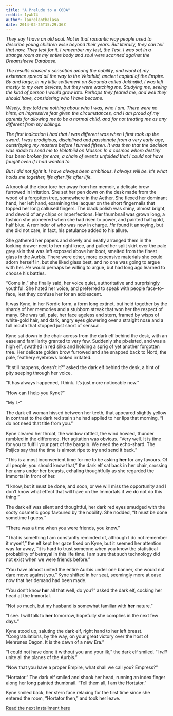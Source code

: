 ```yaml
---
title: "A Prelude to a C0DA"
reddit: 1ywb74
author: laurelanthalasa
date: 2014-02-25T15:29:36Z
---
```


*They say I have an old soul.  Not in that romantic way people used to describe young children wise beyond their years.  But literally, they can tell that now.  They test for it.  I remember my test, the Test.  I was sat in a strange room as my entire body and soul were scanned against the Dreamsleeve Database.*

*The results caused a sensation among the nobility, and word of my existence spread all the way to the Velothiid, ancient capital of the Empire.  By and large, in my little settlement on Secunda called Jakhajiid, I was left mostly to my own devices, but they were watching me.  Studying me, seeing the kind of person I would grow into.  Perhaps they feared me, and well they should have, considering who I have become.*

*Wisely, they told me nothing about who I was, who I am.  There were no hints, an impressive feat given the circumstances, and I am proud of my parents for allowing me to be a normal child, and for not treating me as any different from my siblings.*

*The first indication I had that I was different was when I first took up the sword. I was prodigious, disciplined and passionate from a very early age, outstripping my masters before I turned fifteen.  It was then that the decision was made to send me to Velothiid on Masser.   In a cosmos where destiny has been broken for eras, a chain of events unfolded that I could not have fought even if I had wanted to.*

*But I did not fight it.  I have always been ambitious.  I always will be.  It’s what holds me together, life after life after life.*

A knock at the door tore her away from her memoir, a delicate brow furrowed in irritation.  She set her pen down on the desk made from the wood of a forgotten tree, somewhere in the Aether.  She flexed her dominant hand, her left hand, examining the lacquer on the short fingernails that topped her long callused fingers.  The black polish was shiny, almost bright, and devoid of any chips or imperfections.  Her thumbnail was grown long, a fashion she pioneered when she had risen to power, and painted half gold, half blue.  A reminder of who was now in charge.  *He* found it annoying, but she did not care, in fact, his petulance added to his allure.

She gathered her papers and slowly and neatly arranged them in the locking drawer next to her right knee, and pulled her split skirt over the pale grey skin that was left exposed above her boot, smelted from the finest glass in the Aurbis.  There were other, more expensive materials she could adorn herself in, but she liked glass best, and no one was going to argue with her.  *He* would perhaps be willing to argue, but had long ago learned to choose his battles.

“Come in,” she finally said, her voice quiet, authoritative and surprisingly youthful.  She hated her voice, and preferred to speak with people face-to-face, lest they confuse her for an adolescent.

It was Kyne, in her Nordic form, a form long extinct, but held together by the shards of her memories and a stubborn streak that won her the respect of many.  She was tall, pale, her face ageless and stern, framed by wisps of white-gold hair, and dark, angry eyes glowering over a straight nose and a full mouth that stopped just short of sensual.

Kyne sat down in the chair across from the dark elf behind the desk, with an ease and familiarity granted to very few.  Suddenly she pixelated, and was a high elf, swathed in red silks and holding a sprig of yet another forgotten tree.  Her delicate golden brow furrowed and she snapped back to Nord, the pale, feathery eyebrows looked irritated.

“It still happens, doesn’t it?” asked the dark elf behind the desk, a hint of pity seeping through her voice.

“It has always happened, I think.  It’s just more noticeable now.”

“How can I help you Kyne?”

“My L-“

The dark elf woman hissed between her teeth, that appeared slightly yellow in contrast to the dark red stain she had applied to her lips that morning, “I do not need that title from you.”

Kyne cleared her throat, the window rattled, the wind howled, thunder rumbled in the difference.  Her agitation was obvious.  “Very well.  It is time for you to fulfill your part of the bargain.  We need the echo-shard.  The Psijics say that the time is almost ripe to try and send it back.”

“This is a most inconvenient time for me to be asking **her** for any favours.  Of all people, you should know that,” the dark elf sat back in her chair, crossing her arms under her breasts, exhaling thoughtfully as she regarded the Immortal in front of her.

“I know, but it must be done, and soon, or we will miss the opportunity and I don’t know what effect that will have on the Immortals if we do not do this thing.”

The dark elf was silent and thoughtful, her dark red eyes smudged with the sooty cosmetic goop favoured by the nobility.  She nodded, “It must be done sometime I guess.”

“There was a time when you were friends, you know.”

“That is something I am constantly reminded of, although I do not remember it myself,” the elf kept her gaze fixed on Kyne, but it seemed her attention was far away, “it is hard to trust someone when you know the statistical probability of betrayal in this life time.  I am sure that such technology did not exist when we were friends before.”

“You have almost united the entire Aurbis under one banner, she would not dare move against you.”  Kyne shifted in her seat, seemingly more at ease now that her demand had been made.

“You don’t know **her** all that well, do you?” asked the dark elf, cocking her head at the Immortal.

“Not so much, but my husband is somewhat familiar with **her** nature.”

“I see.  I will talk to **her** tomorrow, hopefully she complies in the next few days.”

Kyne stood up, saluting the dark elf, right hand to her left breast.  “Congratulations, by the way, on your great victory over the host of Mehrunes Dagon.  It is the dawn of a new Era.”

“I could not have done it without you and your ilk,” the dark elf smiled.  “I *will* unite all the planes of the Aurbis.”

“Now that you have a proper Empire, what shall we call you?  Empress?”

“Hortator.” The dark elf smiled and shook her head, running an index finger along her long painted thumbnail.  “Tell them all, I am the Hortator.”

Kyne smiled back, her stern face relaxing for the first time since she entered the room, “Hortator then,” and took her leave.

[Read the next installment here](http://www.reddit.com/r/teslore/comments/1yy8pt/c0da_chapter_1_audience/)
